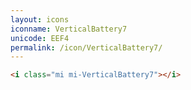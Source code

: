 ```yaml
---
layout: icons
iconname: VerticalBattery7
unicode: EEF4
permalink: /icon/VerticalBattery7/
---
```


``` html
<i class="mi mi-VerticalBattery7"></i>
```
